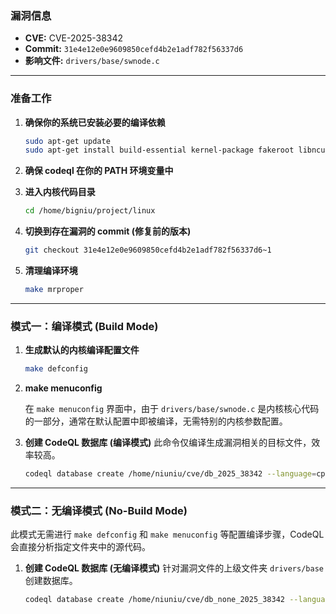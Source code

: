 ### **漏洞信息**

*   **CVE:** CVE-2025-38342
*   **Commit:** `31e4e12e0e9609850cefd4b2e1adf782f56337d6`
*   **影响文件:** `drivers/base/swnode.c`

---

### **准备工作**

1.  **确保你的系统已安装必要的编译依赖**

    ```bash
    sudo apt-get update
    sudo apt-get install build-essential kernel-package fakeroot libncurses5-dev libssl-dev ccache flex bison libelf-dev clang llvm
    ```

2.  **确保 codeql 在你的 PATH 环境变量中**

3.  **进入内核代码目录**

    ```bash
    cd /home/bigniu/project/linux
    ```

4.  **切换到存在漏洞的 commit (修复前的版本)**

    ```bash
    git checkout 31e4e12e0e9609850cefd4b2e1adf782f56337d6~1
    ```

5.  **清理编译环境**

    ```bash
    make mrproper
    ```

---

### **模式一：编译模式 (Build Mode)**

1.  **生成默认的内核编译配置文件**

    ```bash
    make defconfig
    ```

2.  **make menuconfig**

    在 `make menuconfig` 界面中，由于 `drivers/base/swnode.c` 是内核核心代码的一部分，通常在默认配置中即被编译，无需特别的内核参数配置。

3.  **创建 CodeQL 数据库 (编译模式)**
    此命令仅编译生成漏洞相关的目标文件，效率较高。

    ```bash
    codeql database create /home/niuniu/cve/db_2025_38342 --language=cpp --command="make CC=clang-15 LLVM=1 drivers/base/swnode.o"
    ```

---

### **模式二：无编译模式 (No-Build Mode)**

此模式无需进行 `make defconfig` 和 `make menuconfig` 等配置编译步骤，CodeQL 会直接分析指定文件夹中的源代码。

1.  **创建 CodeQL 数据库 (无编译模式)**
    针对漏洞文件的上级文件夹 `drivers/base` 创建数据库。

    ```bash
    codeql database create /home/niuniu/cve/db_none_2025_38342 --language=cpp --source-root=/home/niuniu/linux/drivers/base --build-mode=none
    ```